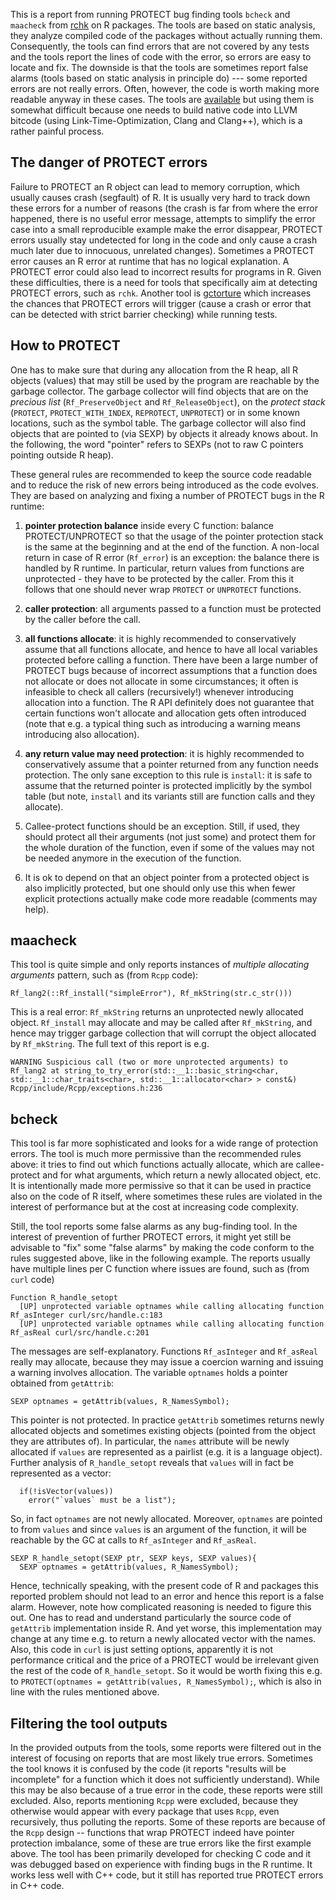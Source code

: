 
This is a report from running PROTECT bug finding tools `bcheck` and
`maacheck` from [rchk](http://www.github.com/kalibera/rchk) on R packages. 
The tools are based on static analysis, they analyze compiled code of the
packages without actually running them.  Consequently, the tools can find
errors that are not covered by any tests and the tools report the lines of
code with the error, so errors are easy to locate and fix.  The downside is
that the tools are sometimes report false alarms (tools based on static
analysis in principle do) --- some reported errors are not really errors. 
Often, however, the code is worth making more readable anyway in these
cases.  The tools are [available](http://www.github.com/kalibera/rchk) but
using them is somewhat difficult because one needs to build native code into
LLVM bitcode (using Link-Time-Optimization, Clang and Clang++), which is a
rather painful process.

## The danger of PROTECT errors

Failure to PROTECT an R object can lead to memory corruption, which usually
causes crash (segfault) of R.  It is usually very hard to track down these
errors for a number of reasons (the crash is far from where the error
happened, there is no useful error message, attempts to simplify the error
case into a small reproducible example make the error disappear, PROTECT
errors usually stay undetected for long in the code and only cause a crash
much later due to innocuous, unrelated changes).  Sometimes a PROTECT error
causes an R error at runtime that has no logical explanation.  A PROTECT
error could also lead to incorrect results for programs in R.  Given these
difficulties, there is a need for tools that specifically aim at detecting
PROTECT errors, such as `rchk`.  Another tool is
[gctorture](https://cran.r-project.org/doc/manuals/r-release/R-exts.html#Using-gctorture)
which increases the chances that PROTECT errors will trigger (cause a crash
or error that can be detected with strict barrier checking) while running
tests.

## How to PROTECT

One has to make sure that during any allocation from the R heap, all R
objects (values) that may still be used by the program are reachable by the
garbage collector.  The garbage collector will find objects that are on the
*precious list* (`Rf_PreserveObject` and `Rf_ReleaseObject`), on the
*protect stack* (`PROTECT`, `PROTECT_WITH_INDEX`, `REPROTECT`, `UNPROTECT`)
or in some known locations, such as the symbol table.  The garbage collector
will also find objects that are pointed to (via SEXP) by objects it already
knows about. In the following, the word "pointer" refers to SEXPs (not to
raw C pointers pointing outside R heap).

These general rules are recommended to keep the source code readable and to
reduce the risk of new errors being introduced as the code evolves.  They
are based on analyzing and fixing a number of PROTECT bugs in the R runtime:

1. **pointer protection balance** inside every C function: balance
PROTECT/UNPROTECT so that the usage of the pointer protection stack is the
same at the beginning and at the end of the function. A non-local return in
case of R error (`Rf_error`) is an exception: the balance there is handled
by R runtime. In particular, return values from functions are unprotected -
they have to be protected by the caller. From this it follows that one
should never wrap `PROTECT` or `UNPROTECT` functions.

2. **caller protection**: all arguments passed to a function must be protected
by the caller before the call.

3.  **all functions allocate**: it is highly recommended to conservatively
assume that all functions allocate, and hence to have all local variables
protected before calling a function.  There have been a large number of
PROTECT bugs because of incorrect assumptions that a function does not
allocate or does not allocate in some circumstances; it often is infeasible
to check all callers (recursively!) whenever introducing allocation into a
function. The R API definitely does not guarantee that certain functions
won't allocate and allocation gets often introduced (note that e.g. a
typical thing such as introducing a warning means introducing also
allocation).

4.  **any return value may need protection**: it is highly recommended to
conservatively assume that a pointer returned from any function needs
protection.  The only sane exception to this rule is `install`: it is safe
to assume that the returned pointer is protected implicitly by the symbol
table (but note, `install` and its variants still are function calls and
they allocate).

5.  Callee-protect functions should be an exception.  Still, if used, they
should protect all their arguments (not just some) and protect them for the
whole duration of the function, even if some of the values may not be needed
anymore in the execution of the function.

6. It is ok to depend on that an object pointer from a protected object is
also implicitly protected, but one should only use this when fewer
explicit protections actually make code more readable (comments may help).


## maacheck

This tool is quite simple and only reports instances of *multiple
allocating arguments* pattern, such as (from `Rcpp` code):

```
Rf_lang2(::Rf_install("simpleError"), Rf_mkString(str.c_str()))

```

This is a real error: `Rf_mkString` returns an unprotected newly allocated
object. `Rf_install` may allocate and may be called after `Rf_mkString`, and
hence may trigger garbage collection that will corrupt the object allocated
by `Rf_mkString`. The full text of this report is e.g.

```
WARNING Suspicious call (two or more unprotected arguments) to Rf_lang2 at string_to_try_error(std::__1::basic_string<char, std::__1::char_traits<char>, std::__1::allocator<char> > const&) Rcpp/include/Rcpp/exceptions.h:236
```

## bcheck

This tool is far more sophisticated and looks for a wide range of protection
errors.  The tool is much more permissive than the recommended rules above:
it tries to find out which functions actually allocate, which are
callee-protect and for what arguments, which return a newly allocated
object, etc. It is intentionally made more permissive so that it can be used
in practice also on the code of R itself, where sometimes these rules are
violated in the interest of performance but at the cost at increasing code
complexity.

Still, the tool reports some false alarms as any bug-finding tool.  In the
interest of prevention of further PROTECT errors, it might yet still be
advisable to "fix" some "false alarms" by making the code conform to the
rules suggested above, like in the following example.  The reports usually
have multiple lines per C function where issues are found, such as (from
`curl` code)

```
Function R_handle_setopt
  [UP] unprotected variable optnames while calling allocating function Rf_asInteger curl/src/handle.c:183
  [UP] unprotected variable optnames while calling allocating function Rf_asReal curl/src/handle.c:201
```

The messages are self-explanatory. Functions `Rf_asInteger` and `Rf_asReal`
really may allocate, because they may issue a coercion warning and issuing a
warning involves allocation. The variable `optnames` holds a pointer
obtained from `getAttrib`:

```
SEXP optnames = getAttrib(values, R_NamesSymbol);
```

This pointer is not protected.  In practice `getAttrib` sometimes returns
newly allocated objects and sometimes existing objects (pointed from the
object they are attributes of).  In particular, the `names` attribute will
be newly allocated if `values` are represented as a pairlist (e.g.  it is a
language object).  Further analysis of `R_handle_setopt` reveals that
`values` will in fact be represented as a vector:

```
  if(!isVector(values))
    error("`values` must be a list");
```

So, in fact `optnames` are not newly allocated. Moreover, `optnames` are
pointed to from `values` and since `values` is an argument of the function,
it will be reachable by the GC at calls to `Rf_asInteger` and
`Rf_asReal`.

```
SEXP R_handle_setopt(SEXP ptr, SEXP keys, SEXP values){
  SEXP optnames = getAttrib(values, R_NamesSymbol);

```

Hence, technically speaking, with the present code of R and packages this
reported problem should not lead to an error and hence this report is a
false alarm.  However, note how complicated reasoning is needed to figure
this out.  One has to read and understand particularly the source code of
`getAttrib` implementation inside R.  And yet worse, this implementation may
change at any time e.g.  to return a newly allocated vector with the names. 
Also, this code in `curl` is just setting options, apparently it is not
performance critical and the price of a PROTECT would be irrelevant given the
rest of the code of `R_handle_setopt`.  So it would be worth fixing this
e.g.  to `PROTECT(optnames = getAttrib(values, R_NamesSymbol);`, which is
also in line with the rules mentioned above.

## Filtering the tool outputs

In the provided outputs from the tools, some reports were filtered out in
the interest of focusing on reports that are most likely true errors. 
Sometimes the tool knows it is confused by the code (it reports "results
will be incomplete" for a function which it does not sufficiently
understand).  While this may be also because of a true error in the code,
these reports were still excluded.  Also, reports mentioning `Rcpp` were
excluded, because they otherwise would appear with every package that uses
`Rcpp`, even recursively, thus polluting the reports.  Some of these reports
are because of the `Rcpp` design -- functions that wrap PROTECT indeed have
pointer protection imbalance, some of these are true errors like the first
example above. The tool has been primarily developed for checking C code and
it was debugged based on experience with finding bugs in the R runtime. It
works less well with C++ code, but it still has reported true PROTECT errors
in C++ code.

